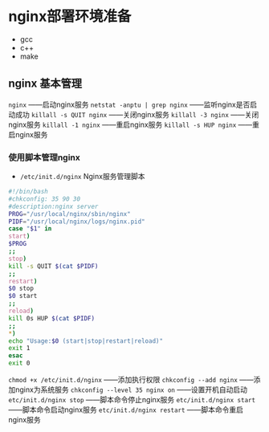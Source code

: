 # nginx部署环境准备

- gcc
- c++
- make

## nginx 基本管理

`nginx` ——启动nginx服务
`netstat -anptu | grep nginx` ——监听nginx是否启动成功
`killall -s QUIT nginx` ——关闭nginx服务
`killall -3 nginx` ——关闭nginx服务
`killall -1 nginx` ——重启nginx服务
`killall -s HUP nginx` ——重启nginx服务

### 使用脚本管理nginx

- `/etc/init.d/nginx` Nginx服务管理脚本

```bash
#!/bin/bash
#chkconfig: 35 90 30
#description:nginx server
PROG="/usr/local/nginx/sbin/nginx"
PIDF="/usr/local/nginx/logs/nginx.pid"
case "$1" in
start)
$PROG
;;
stop)
kill -s QUIT $(cat $PIDF)
;;
restart)
$0 stop
$0 start
;;
reload)
kill 0s HUP $(cat $PIDF)
;;
*)
echo "Usage:$0 (start|stop|restart|reload)"
exit 1
esac
exit 0
```

`chmod +x /etc/init.d/nginx` ——添加执行权限
`chkconfig --add nginx` ——添加nginx为系统服务
`chkconfig --level 35 nginx on` ——设置开机自动启动
`etc/init.d/nginx stop` ——脚本命令停止nginx服务
`etc/init.d/nginx start` ——脚本命令启动nginx服务
`etc/init.d/nginx restart` ——脚本命令重启nginx服务
